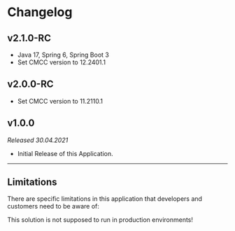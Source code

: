 # Changelog

## v2.1.0-RC

- Java 17, Spring 6, Spring Boot 3
- Set CMCC version to 12.2401.1

## v2.0.0-RC

- Set CMCC version to 11.2110.1

## v1.0.0

*Released 30.04.2021*

- Initial Release of this Application.

---

## Limitations

There are specific limitations in this application that developers and customers
need to be aware of:

This solution is not supposed to run in production environments!

